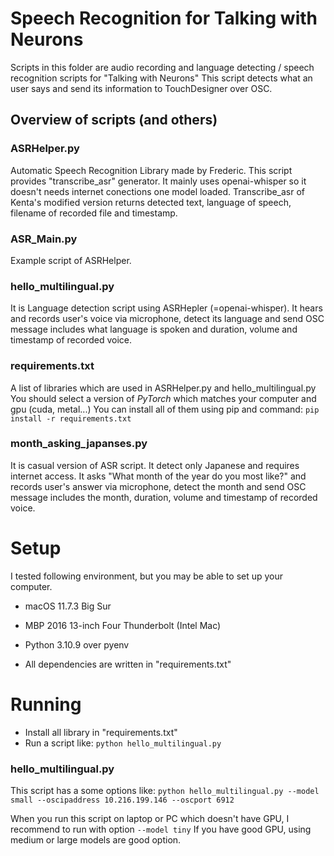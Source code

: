 # Speech Recognition for Talking with Neurons
Scripts in this folder are audio recording and language detecting / speech recognition scripts for "Talking with Neurons"
This script detects what an user says and send its information to TouchDesigner over OSC.

## Overview of scripts (and others)
### ASRHelper.py
Automatic Speech Recognition Library made by Frederic. This script provides "transcribe_asr" generator. It mainly uses openai-whisper so it doesn't needs internet conections one model loaded.
Transcribe_asr of Kenta's modified version returns detected text, language of speech, filename of recorded file and timestamp.
### ASR_Main.py
Example script of ASRHelper.

### hello_multilingual.py
It is Language detection script using ASRHepler (=openai-whisper). It hears and records user's voice via microphone, detect its language and send OSC message includes what language is spoken and duration, volume and timestamp of recorded voice. 

### requirements.txt
A list of libraries which are used in ASRHelper.py and hello_multilingual.py
You should select a version of *PyTorch* which matches your computer and gpu (cuda, metal...)
You can install all of them using pip and command:
`pip install -r requirements.txt`

### month_asking_japanses.py
It is casual version of ASR script. It detect only Japanese and requires internet access. It asks "What month of the year do you most like?" and records user's answer via microphone, detect the month and send OSC message includes the month, duration, volume and timestamp of recorded voice. 

# Setup
I tested following environment, but you may be able to set up your computer.
* macOS 11.7.3 Big Sur
* MBP 2016 13-inch Four Thunderbolt (Intel Mac)
* Python 3.10.9 over pyenv

* All dependencies are written in "requirements.txt"

# Running
* Install all library in "requirements.txt"
* Run a script like:
`python hello_multilingual.py`

### hello_multilingual.py
This script has a some options like:
`python hello_multilingual.py --model small --oscipaddress 10.216.199.146 --oscport 6912`

When you run this script on laptop or PC which doesn't have GPU, I recommend to run with option
`--model tiny`
If you have good GPU, using medium or large models are good option.
